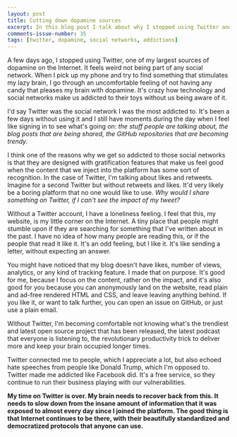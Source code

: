 ```yaml
---
layout: post
title: Cutting down dopamine sources
excerpt: In this blog post I talk about why I stopped using Twitter and some thoughts that I have on our addiction to social networks.
comments-issue-number: 35
tags: [twitter, dopamine, social networks, addictions]
---
```


A few days ago, I stopped using Twitter, one of my largest sources of dopamine on the Internet. It feels weird not being part of any social network. When I pick up my phone and try to find something that stimulates my lazy brain, I go through an uncomfortable feeling of not having any candy that pleases my brain with dopamine. It's crazy how technology and social networks make us addicted to their toys without us being aware of it.

I'd say Twitter was the social network I was the most addicted to. It's been a few days without using it and I still have moments during the day when I feel like signing in to see what's going on: *the stuff people are talking about, the blog posts that are being shared, the GitHub repositories that are becoming trendy.*

I think one of the reasons why we get so addicted to those social networks is that they are designed with gratification features that make us feel good when the content that we inject into the platform has some sort of recognition. In the case of Twitter, I'm talking about likes and retweets. Imagine for a second Twitter but without retweets and likes. It'd very likely be a boring platform that no one would like to use. *Why would I share something on Twitter, if I can't see the impact of my tweet?*

Without a Twitter account, I have a loneliness feeling. I feel that this, my website, is my little corner on the Internet. A tiny place that people might stumble upon if they are searching for something that I've written about in the past. I have no idea of how many people are reading this, or if the people that read it like it. It's an odd feeling, but I like it. It's like sending a letter, without expecting an answer.

You might have noticed that my blog doesn't have likes, number of views, analytics, or any kind of tracking feature. I made that on purpose. It's good for me, because I focus on the content, rather on the impact, and it's also good for you because you can anonymously land on the website, read plain and ad-free rendered HTML and CSS, and leave leaving anything behind. If you like it, or want to talk further, you can open an issue on GitHub, or just use a plain email.

Without Twitter, I'm becoming comfortable not knowing what's the trendiest and latest open source project that has been released, the latest podcast that everyone is listening to, the revolutionary productivity trick to deliver more and keep your brain occupied longer times.

Twitter connected me to people, which I appreciate a lot, but also echoed hate speeches from people like Donald Trump, which I'm opposed to. Twitter made me addicted like Facebook did. It's a free service, so they continue to run their business playing with our vulnerabilities.

**My time on Twitter is over. My brain needs to recover back from this. It needs to slow down from the insane amount of information that it was exposed to almost every day since I joined the platform. The good thing is that Internet continues to be there, with their beautifully standardized and democratized protocols that anyone can use.**